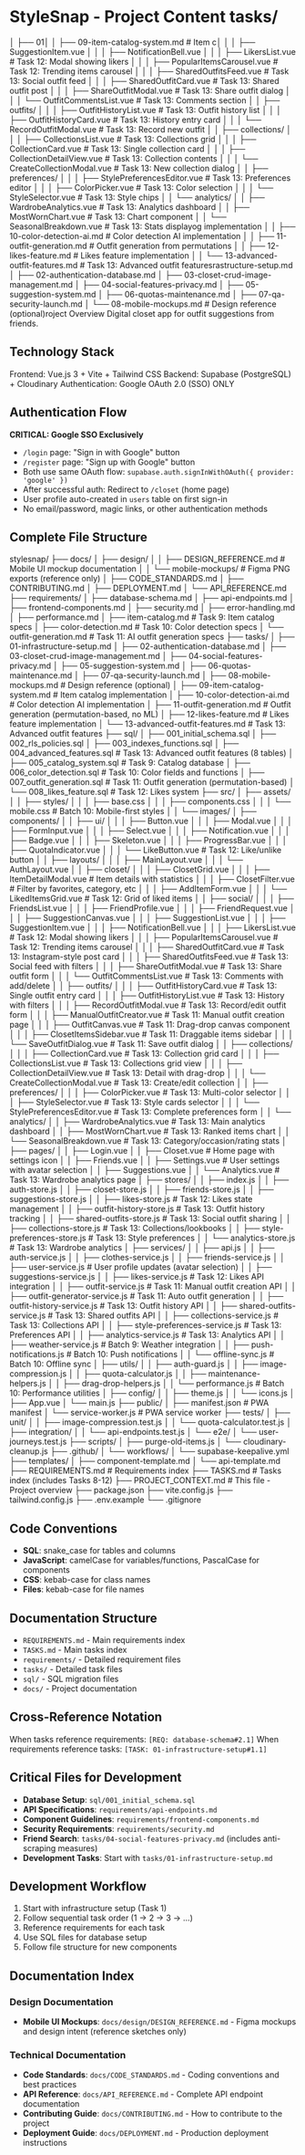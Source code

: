 # StyleSnap - Project Content tasks/
│ ├── 01│ │ ├── 09-item-catalog-system.md        # Item c│ │ │ ├── SuggestionItem.vue
│ │ │ ├── NotificationBell.vue
│ │ │ ├── LikersList.vue                 # Task 12: Modal showing likers
│ │ │ ├── PopularItemsCarousel.vue       # Task 12: Trending items carousel
│ │ │ ├── SharedOutfitsFeed.vue          # Task 13: Social outfit feed
│ │ │ ├── SharedOutfitCard.vue           # Task 13: Shared outfit post
│ │ │ ├── ShareOutfitModal.vue           # Task 13: Share outfit dialog
│ │ │ └── OutfitCommentsList.vue         # Task 13: Comments section
│ │ ├── outfits/
│ │ │ ├── OutfitHistoryList.vue          # Task 13: Outfit history list
│ │ │ ├── OutfitHistoryCard.vue          # Task 13: History entry card
│ │ │ └── RecordOutfitModal.vue          # Task 13: Record new outfit
│ │ ├── collections/
│ │ │ ├── CollectionsList.vue            # Task 13: Collections grid
│ │ │ ├── CollectionCard.vue             # Task 13: Single collection card
│ │ │ ├── CollectionDetailView.vue       # Task 13: Collection contents
│ │ │ └── CreateCollectionModal.vue      # Task 13: New collection dialog
│ │ ├── preferences/
│ │ │ ├── StylePreferencesEditor.vue     # Task 13: Preferences editor
│ │ │ ├── ColorPicker.vue                # Task 13: Color selection
│ │ │ └── StyleSelector.vue              # Task 13: Style chips
│ │ └── analytics/
│ │     ├── WardrobeAnalytics.vue        # Task 13: Analytics dashboard
│ │     ├── MostWornChart.vue            # Task 13: Chart component
│ │     └── SeasonalBreakdown.vue        # Task 13: Stats displayog implementation
│ │ ├── 10-color-detection-ai.md         # Color detection AI implementation
│ │ ├── 11-outfit-generation.md          # Outfit generation from permutations
│ │ ├── 12-likes-feature.md              # Likes feature implementation
│ │ └── 13-advanced-outfit-features.md   # Task 13: Advanced outfit featuresrastructure-setup.md
│ ├── 02-authentication-database.md
│ ├── 03-closet-crud-image-management.md
│ ├── 04-social-features-privacy.md
│ ├── 05-suggestion-system.md
│ ├── 06-quotas-maintenance.md
│ ├── 07-qa-security-launch.md
│ └── 08-mobile-mockups.md            # Design reference (optional)roject Overview
Digital closet app for outfit suggestions from friends.

## Technology Stack
Frontend: Vue.js 3 + Vite + Tailwind CSS
Backend: Supabase (PostgreSQL) + Cloudinary
Authentication: Google OAuth 2.0 (SSO) ONLY

## Authentication Flow
**CRITICAL: Google SSO Exclusively**
- `/login` page: "Sign in with Google" button
- `/register` page: "Sign up with Google" button  
- Both use same OAuth flow: `supabase.auth.signInWithOAuth({ provider: 'google' })`
- After successful auth: Redirect to `/closet` (home page)
- User profile auto-created in `users` table on first sign-in
- No email/password, magic links, or other authentication methods

## Complete File Structure
stylesnap/
├── docs/
│ ├── design/
│ │ ├── DESIGN_REFERENCE.md           # Mobile UI mockup documentation
│ │ └── mobile-mockups/               # Figma PNG exports (reference only)
│ ├── CODE_STANDARDS.md
│ ├── CONTRIBUTING.md
│ ├── DEPLOYMENT.md
│ └── API_REFERENCE.md
├── requirements/
│ ├── database-schema.md
│ ├── api-endpoints.md
│ ├── frontend-components.md
│ ├── security.md
│ ├── error-handling.md
│ ├── performance.md
│ ├── item-catalog.md                  # Task 9: Item catalog specs
│ ├── color-detection.md               # Task 10: Color detection specs
│ └── outfit-generation.md             # Task 11: AI outfit generation specs
├── tasks/
│ ├── 01-infrastructure-setup.md
│ ├── 02-authentication-database.md
│ ├── 03-closet-crud-image-management.md
│ ├── 04-social-features-privacy.md
│ ├── 05-suggestion-system.md
│ ├── 06-quotas-maintenance.md
│ ├── 07-qa-security-launch.md
│ ├── 08-mobile-mockups.md             # Design reference (optional)
│ ├── 09-item-catalog-system.md        # Item catalog implementation
│ ├── 10-color-detection-ai.md         # Color detection AI implementation
│ ├── 11-outfit-generation.md          # Outfit generation (permutation-based, no ML)
│ ├── 12-likes-feature.md              # Likes feature implementation
│ └── 13-advanced-outfit-features.md   # Task 13: Advanced outfit features
├── sql/
│ ├── 001_initial_schema.sql
│ ├── 002_rls_policies.sql
│ ├── 003_indexes_functions.sql
│ ├── 004_advanced_features.sql        # Task 13: Advanced outfit features (8 tables)
│ ├── 005_catalog_system.sql           # Task 9: Catalog database
│ ├── 006_color_detection.sql          # Task 10: Color fields and functions
│ ├── 007_outfit_generation.sql        # Task 11: Outfit generation (permutation-based)
│ └── 008_likes_feature.sql            # Task 12: Likes system
├── src/
│ ├── assets/
│ │ ├── styles/
│ │ │ ├── base.css
│ │ │ ├── components.css
│ │ │ └── mobile.css                   # Batch 10: Mobile-first styles
│ │ └── images/
│ ├── components/
│ │ ├── ui/
│ │ │ ├── Button.vue
│ │ │ ├── Modal.vue
│ │ │ ├── FormInput.vue
│ │ │ ├── Select.vue
│ │ │ ├── Notification.vue
│ │ │ ├── Badge.vue
│ │ │ ├── Skeleton.vue
│ │ │ ├── ProgressBar.vue
│ │ │ ├── QuotaIndicator.vue
│ │ │ └── LikeButton.vue               # Task 12: Like/unlike button
│ │ ├── layouts/
│ │ │ ├── MainLayout.vue
│ │ │ └── AuthLayout.vue
│ │ ├── closet/
│ │ │ ├── ClosetGrid.vue
│ │ │ ├── ItemDetailModal.vue          # Item details with statistics
│ │ │ ├── ClosetFilter.vue             # Filter by favorites, category, etc
│ │ │ ├── AddItemForm.vue
│ │ │ └── LikedItemsGrid.vue           # Task 12: Grid of liked items
│ │ ├── social/
│ │ │ ├── FriendsList.vue
│ │ │ ├── FriendProfile.vue
│ │ │ ├── FriendRequest.vue
│ │ │ ├── SuggestionCanvas.vue
│ │ │ ├── SuggestionList.vue
│ │ │ ├── SuggestionItem.vue
│ │ │ ├── NotificationBell.vue
│ │ │ ├── LikersList.vue                 # Task 12: Modal showing likers
│ │ │ ├── PopularItemsCarousel.vue       # Task 12: Trending items carousel
│ │ │ ├── SharedOutfitCard.vue           # Task 13: Instagram-style post card
│ │ │ ├── SharedOutfitsFeed.vue          # Task 13: Social feed with filters
│ │ │ ├── ShareOutfitModal.vue           # Task 13: Share outfit form
│ │ │ └── OutfitCommentsList.vue         # Task 13: Comments with add/delete
│ │ ├── outfits/
│ │ │ ├── OutfitHistoryCard.vue          # Task 13: Single outfit entry card
│ │ │ ├── OutfitHistoryList.vue          # Task 13: History with filters
│ │ │ ├── RecordOutfitModal.vue          # Task 13: Record/edit outfit form
│ │ │ ├── ManualOutfitCreator.vue        # Task 11: Manual outfit creation page
│ │ │ ├── OutfitCanvas.vue               # Task 11: Drag-drop canvas component
│ │ │ ├── ClosetItemsSidebar.vue         # Task 11: Draggable items sidebar
│ │ │ └── SaveOutfitDialog.vue           # Task 11: Save outfit dialog
│ │ ├── collections/
│ │ │ ├── CollectionCard.vue             # Task 13: Collection grid card
│ │ │ ├── CollectionsList.vue            # Task 13: Collections grid view
│ │ │ ├── CollectionDetailView.vue       # Task 13: Detail with drag-drop
│ │ │ └── CreateCollectionModal.vue      # Task 13: Create/edit collection
│ │ ├── preferences/
│ │ │ ├── ColorPicker.vue                # Task 13: Multi-color selector
│ │ │ ├── StyleSelector.vue              # Task 13: Style cards selector
│ │ │ └── StylePreferencesEditor.vue     # Task 13: Complete preferences form
│ │ └── analytics/
│ │     ├── WardrobeAnalytics.vue        # Task 13: Main analytics dashboard
│ │     ├── MostWornChart.vue            # Task 13: Ranked items chart
│ │     └── SeasonalBreakdown.vue        # Task 13: Category/occasion/rating stats
│ ├── pages/
│ │ ├── Login.vue
│ │ ├── Closet.vue             # Home page with settings icon
│ │ ├── Friends.vue
│ │ ├── Settings.vue           # User settings with avatar selection
│ │ ├── Suggestions.vue
│ │ └── Analytics.vue                  # Task 13: Wardrobe analytics page
│ ├── stores/
│ │ ├── index.js
│ │ ├── auth-store.js
│ │ ├── closet-store.js
│ │ ├── friends-store.js
│ │ ├── suggestions-store.js
│ │ ├── likes-store.js                 # Task 12: Likes state management
│ │ ├── outfit-history-store.js        # Task 13: Outfit history tracking
│ │ ├── shared-outfits-store.js        # Task 13: Social outfit sharing
│ │ ├── collections-store.js           # Task 13: Collections/lookbooks
│ │ ├── style-preferences-store.js     # Task 13: Style preferences
│ │ └── analytics-store.js             # Task 13: Wardrobe analytics
│ ├── services/
│ │ ├── api.js
│ │ ├── auth-service.js
│ │ ├── clothes-service.js
│ │ ├── friends-service.js
│ │ ├── user-service.js            # User profile updates (avatar selection)
│ │ ├── suggestions-service.js
│ │ ├── likes-service.js               # Task 12: Likes API integration
│ │ ├── outfit-service.js              # Task 11: Manual outfit creation API
│ │ ├── outfit-generator-service.js    # Task 11: Auto outfit generation
│ │ ├── outfit-history-service.js      # Task 13: Outfit history API
│ │ ├── shared-outfits-service.js      # Task 13: Shared outfits API
│ │ ├── collections-service.js         # Task 13: Collections API
│ │ ├── style-preferences-service.js   # Task 13: Preferences API
│ │ ├── analytics-service.js           # Task 13: Analytics API
│ │ ├── weather-service.js             # Batch 9: Weather integration
│ │ ├── push-notifications.js          # Batch 10: Push notifications
│ │ └── offline-sync.js                # Batch 10: Offline sync
│ ├── utils/
│ │ ├── auth-guard.js
│ │ ├── image-compression.js
│ │ ├── quota-calculator.js
│ │ ├── maintenance-helpers.js
│ │ ├── drag-drop-helpers.js
│ │ └── performance.js                 # Batch 10: Performance utilities
│ ├── config/
│ │ ├── theme.js
│ │ └── icons.js
│ ├── App.vue
│ └── main.js
├── public/
│ ├── manifest.json                    # PWA manifest
│ └── service-worker.js                # PWA service worker
├── tests/
│ ├── unit/
│ │ ├── image-compression.test.js
│ │ └── quota-calculator.test.js
│ ├── integration/
│ │ └── api-endpoints.test.js
│ └── e2e/
│ └── user-journeys.test.js
├── scripts/
│ ├── purge-old-items.js
│ └── cloudinary-cleanup.js
├── .github/
│ └── workflows/
│     └── supabase-keepalive.yml
├── templates/
│ ├── component-template.md
│ └── api-template.md
├── REQUIREMENTS.md                    # Requirements index
├── TASKS.md                           # Tasks index (includes Tasks 8-12)
├── PROJECT_CONTEXT.md                 # This file - Project overview
├── package.json
├── vite.config.js
├── tailwind.config.js
├── .env.example
└── .gitignore

## Code Conventions
- **SQL**: snake_case for tables and columns
- **JavaScript**: camelCase for variables/functions, PascalCase for components
- **CSS**: kebab-case for class names
- **Files**: kebab-case for file names

## Documentation Structure
- `REQUIREMENTS.md` - Main requirements index
- `TASKS.md` - Main tasks index
- `requirements/` - Detailed requirement files
- `tasks/` - Detailed task files
- `sql/` - SQL migration files
- `docs/` - Project documentation

## Cross-Reference Notation
When tasks reference requirements: `[REQ: database-schema#2.1]`
When requirements reference tasks: `[TASK: 01-infrastructure-setup#1.1]`

## Critical Files for Development
- **Database Setup**: `sql/001_initial_schema.sql`
- **API Specifications**: `requirements/api-endpoints.md`
- **Component Guidelines**: `requirements/frontend-components.md`
- **Security Requirements**: `requirements/security.md`
- **Friend Search**: `tasks/04-social-features-privacy.md` (includes anti-scraping measures)
- **Development Tasks**: Start with `tasks/01-infrastructure-setup.md`

## Development Workflow
1. Start with infrastructure setup (Task 1)
2. Follow sequential task order (1 → 2 → 3 → ...)
3. Reference requirements for each task
4. Use SQL files for database setup
5. Follow file structure for new components

## Documentation Index

### Design Documentation
- **Mobile UI Mockups**: `docs/design/DESIGN_REFERENCE.md` - Figma mockups and design intent (reference sketches only)

### Technical Documentation
- **Code Standards**: `docs/CODE_STANDARDS.md` - Coding conventions and best practices
- **API Reference**: `docs/API_REFERENCE.md` - Complete API endpoint documentation
- **Contributing Guide**: `docs/CONTRIBUTING.md` - How to contribute to the project
- **Deployment Guide**: `docs/DEPLOYMENT.md` - Production deployment instructions